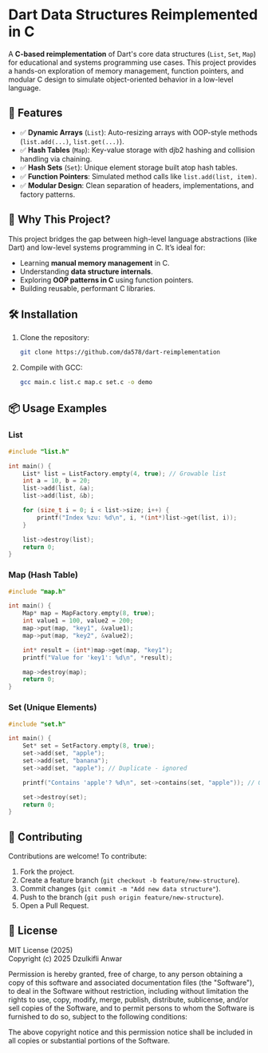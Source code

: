 # Dart Data Structures Reimplemented in C

A **C-based reimplementation** of Dart's core data structures (`List`, `Set`, `Map`) for educational and systems programming use cases. This project provides a hands-on exploration of memory management, function pointers, and modular C design to simulate object-oriented behavior in a low-level language.

## 🧰 Features
- ✅ **Dynamic Arrays** (`List`): Auto-resizing arrays with OOP-style methods (`list.add(...)`, `list.get(...)`).
- ✅ **Hash Tables** (`Map`): Key-value storage with djb2 hashing and collision handling via chaining.
- ✅ **Hash Sets** (`Set`): Unique element storage built atop hash tables.
- ✅ **Function Pointers**: Simulated method calls like `list.add(list, item)`.
- ✅ **Modular Design**: Clean separation of headers, implementations, and factory patterns.

## 🚀 Why This Project?
This project bridges the gap between high-level language abstractions (like Dart) and low-level systems programming in C. It’s ideal for:
- Learning **manual memory management** in C.
- Understanding **data structure internals**.
- Exploring **OOP patterns in C** using function pointers.
- Building reusable, performant C libraries.

## 🛠️ Installation
1. Clone the repository:
   ```bash
   git clone https://github.com/da578/dart-reimplementation
   ```
2. Compile with GCC:
   ```bash
   gcc main.c list.c map.c set.c -o demo
   ```

## 📦 Usage Examples

### List
```c
#include "list.h"

int main() {
    List* list = ListFactory.empty(4, true); // Growable list
    int a = 10, b = 20;
    list->add(list, &a);
    list->add(list, &b);

    for (size_t i = 0; i < list->size; i++) {
        printf("Index %zu: %d\n", i, *(int*)list->get(list, i));
    }

    list->destroy(list);
    return 0;
}
```

### Map (Hash Table)
```c
#include "map.h"

int main() {
    Map* map = MapFactory.empty(8, true);
    int value1 = 100, value2 = 200;
    map->put(map, "key1", &value1);
    map->put(map, "key2", &value2);

    int* result = (int*)map->get(map, "key1");
    printf("Value for 'key1': %d\n", *result);

    map->destroy(map);
    return 0;
}
```

### Set (Unique Elements)
```c
#include "set.h"

int main() {
    Set* set = SetFactory.empty(8, true);
    set->add(set, "apple");
    set->add(set, "banana");
    set->add(set, "apple"); // Duplicate - ignored

    printf("Contains 'apple'? %d\n", set->contains(set, "apple")); // Output: 1 (true)

    set->destroy(set);
    return 0;
}
```

## 🤝 Contributing
Contributions are welcome! To contribute:
1. Fork the project.
2. Create a feature branch (`git checkout -b feature/new-structure`).
3. Commit changes (`git commit -m "Add new data structure"`).
4. Push to the branch (`git push origin feature/new-structure`).
5. Open a Pull Request.

## 📄 License
MIT License (2025)  
Copyright (c) 2025 Dzulkifli Anwar  

Permission is hereby granted, free of charge, to any person obtaining a copy of this software and associated documentation files (the "Software"), to deal in the Software without restriction, including without limitation the rights to use, copy, modify, merge, publish, distribute, sublicense, and/or sell copies of the Software, and to permit persons to whom the Software is furnished to do so, subject to the following conditions:

The above copyright notice and this permission notice shall be included in all copies or substantial portions of the Software.